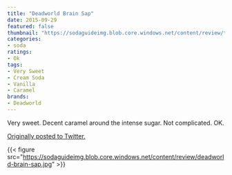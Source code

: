 ```yaml
---
title: "Deadworld Brain Sap"
date: 2015-09-29
featured: false
thumbnail: "https://sodaguideimg.blob.core.windows.net/content/review/thumbs/deadworld-brain-sap.jpg"
categories:
- soda
ratings:
- Ok
tags:
- Very Sweet
- Cream Soda
- Vanilla
- Caramel
brands:
- Deadworld
---
```


Very sweet. Decent caramel around the intense sugar. Not complicated. OK. 

[Originally posted to Twitter.](https://twitter.com/Cavorter/status/648902852622942208)

{{< figure src="https://sodaguideimg.blob.core.windows.net/content/review/deadworld-brain-sap.jpg" >}}

